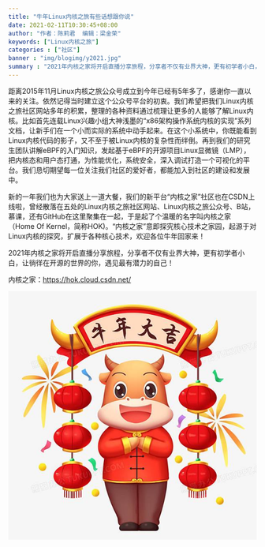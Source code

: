 ```yaml
---
title: "牛年Linux内核之旅有些话想跟你说"
date: 2021-02-11T10:30:45+08:00
author: "作者：陈莉君  编辑：梁金荣"
keywords: ["Linux内核之旅"]
categories : ["社区"]
banner : "img/blogimg/y2021.jpg"
summary : "2021年内核之家将开启直播分享旅程，分享者不仅有业界大神，更有初学者小白，让徜徉在开源的世界的你，遇见最有潜力的自己！"
---
```


距离2015年11月Linux内核之旅公众号成立到今年已经有5年多了，感谢你一直以来的关注。依然记得当时建立这个公众号平台的初衷。我们希望把我们Linux内核之旅社区网站多年的积累，整理的各种资料通过梳理让更多的人能够了解Linux内核。比如首先连载Linux兴趣小组大神浅墨的“x86架构操作系统内核的实现”系列文档，让新手们在一个小而实际的系统中动手起来。在这个小系统中，你既能看到Linux内核代码的影子，又不至于被Linux内核的复杂性而绊倒。再到我们的研究生团队讲解eBPF的入门知识，发起基于eBPF的开源项目Linux显微镜（LMP），把内核态和用户态打通，为性能优化，系统安全，深入调试打造一个可视化的平台。我们恳切期望每一位关注我们社区的爱好者，都能加入到社区的建设和发展中。

新的一年我们也为大家送上一道大餐，我们的新平台“内核之家”社区也在CSDN上线啦，曾经散落在五处的Linux内核之旅社区网站、Linux内核之旅公众号、B站，慕课，还有GitHub在这里聚集在一起，于是起了个温暖的名字叫内核之家（Home Of Kernel，简称HOK)。“内核之家”意即探究核心技术之家园，起源于对Linux内核的探究，扩展于各种核心技术，欢迎各位牛年回家来！

2021年内核之家将开启直播分享旅程，分享者不仅有业界大神，更有初学者小白，让徜徉在开源的世界的你，遇见最有潜力的自己！

内核之家：https://hok.cloud.csdn.net/

![](img/y2021.jpg)